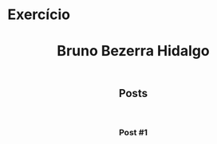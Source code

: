 # Exercício 



<!DOCTYPE html>
<html>
    <head>
        <meta charset="utf-8">
        <title>Bruno Bezerra Hidalgo</title>
    </head>
       <body>
           <header>
            <h1>Bruno Bezerra Hidalgo</h1>
           </header>
            <section>
                <header>
                    <h2>Posts</h2>
                </header>
                <article>
                    <header>
                        <h3>Post #1</h3>
                    </header>
                </article>
           </section>
           <footer></footer>
       </body>
</html>       